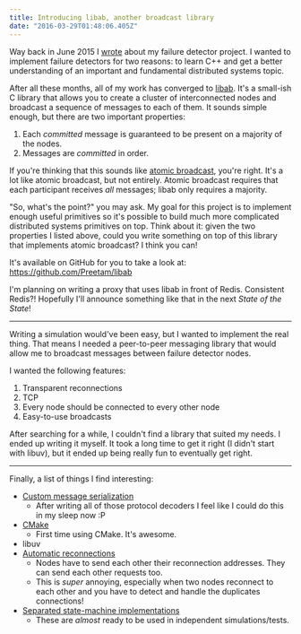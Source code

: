 ```yaml
---
title: Introducing libab, another broadcast library
date: "2016-03-29T01:48:06.405Z"
---
```


Way back in June 2015 I [wrote](/2015/06/29/current-projects/) about my failure detector project.
I wanted to implement failure detectors for two reasons: to learn C++ and get a better understanding
of an important and fundamental distributed systems topic.

After all these months, all of my work has converged to [libab](https://github.com/Preetam/libab).
It's a small-ish C library that allows you to create a cluster of interconnected nodes and broadcast
a sequence of messages to each of them. It sounds simple enough, but there are two important
properties:

1. Each *committed* message is guaranteed to be present on a majority of the nodes.
2. Messages are *committed* in order.

If you're thinking that this sounds like [atomic broadcast](https://en.wikipedia.org/wiki/Atomic_broadcast),
you're right. It's a lot like atomic broadcast, but not entirely. Atomic broadcast requires that
each participant receives *all* messages; libab only requires a majority.

"So, what's the point?" you may ask. My goal for this project is to implement enough useful
primitives so it's possible to build much more complicated distributed systems primitives on top.
Think about it: given the two properties I listed above, could you write something on top of this
library that implements atomic broadcast? I think you can!

It's available on GitHub for you to take a look at: https://github.com/Preetam/libab

I'm planning on writing a proxy that uses libab in front of Redis. Consistent Redis?! Hopefully I'll
announce something like that in the next *State of the State*!

---

Writing a simulation would've been easy, but I wanted to implement the real thing. That means I
needed a peer-to-peer messaging library that would allow me to broadcast messages between failure
detector nodes.

I wanted the following features:

1. Transparent reconnections
2. TCP
3. Every node should be connected to every other node
4. Easy-to-use broadcasts

After searching for a while, I couldn't find a library that suited my needs. I ended up writing it
myself. It took a long time to get it right (I didn't start with libuv), but it ended up being
really fun to eventually get right.

---

Finally, a list of things I find interesting:

- [Custom message serialization](https://github.com/Preetam/libab/blob/70e2306262201c56b927c47f5bec6b83e82a3be3/src/message/message.hpp)
	- After writing all of those protocol decoders I feel like I could do this in my sleep now :P
- [CMake](https://github.com/Preetam/libab/blob/70e2306262201c56b927c47f5bec6b83e82a3be3/CMakeLists.txt)
	- First time using CMake. It's awesome.
- libuv
- [Automatic reconnections](https://github.com/Preetam/libab/blob/70e2306262201c56b927c47f5bec6b83e82a3be3/src/peer/peer.cc#L86-L141)
	- Nodes have to send each other their reconnection addresses. They can send each other requests too.
	- This is *super* annoying, especially when two nodes reconnect to each other and you have to
      detect and handle the duplicates connections!
- [Separated state-machine implementations](https://github.com/Preetam/libab/blob/70e2306262201c56b927c47f5bec6b83e82a3be3/src/node/role.hpp)
	- These are *almost* ready to be used in independent simulations/tests.
